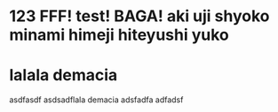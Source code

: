 # 123 FFF! test! BAGA! aki uji shyoko minami himeji hiteyushi yuko
# lalala demacia
asdfasdf
asdsadflala demacia
adsfadfa
adfadsf
